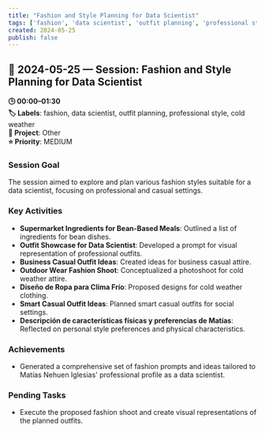 ```yaml
---
title: "Fashion and Style Planning for Data Scientist"
tags: ['fashion', 'data scientist', 'outfit planning', 'professional style', 'cold weather']
created: 2024-05-25
publish: false
---
```


## 📅 2024-05-25 — Session: Fashion and Style Planning for Data Scientist

**🕒 00:00–01:30**  
**🏷️ Labels**: fashion, data scientist, outfit planning, professional style, cold weather  
**📂 Project**: Other  
**⭐ Priority**: MEDIUM  


### Session Goal
The session aimed to explore and plan various fashion styles suitable for a data scientist, focusing on professional and casual settings.

### Key Activities
- **Supermarket Ingredients for Bean-Based Meals**: Outlined a list of ingredients for bean dishes.
- **Outfit Showcase for Data Scientist**: Developed a prompt for visual representation of professional outfits.
- **Business Casual Outfit Ideas**: Created ideas for business casual attire.
- **Outdoor Wear Fashion Shoot**: Conceptualized a photoshoot for cold weather attire.
- **Diseño de Ropa para Clima Frío**: Proposed designs for cold weather clothing.
- **Smart Casual Outfit Ideas**: Planned smart casual outfits for social settings.
- **Descripción de características físicas y preferencias de Matías**: Reflected on personal style preferences and physical characteristics.

### Achievements
- Generated a comprehensive set of fashion prompts and ideas tailored to Matías Nehuen Iglesias' professional profile as a data scientist.

### Pending Tasks
- Execute the proposed fashion shoot and create visual representations of the planned outfits.

